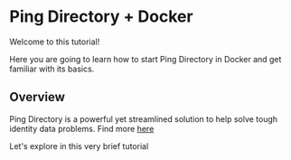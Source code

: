 
# Ping Directory + Docker

Welcome to this tutorial!

Here you are going to learn how to start Ping Directory in Docker and get familiar with its basics.

## Overview

Ping Directory is a powerful yet streamlined solution to help solve tough identity data problems.
Find more [here](https://www.pingidentity.com/en/platform/directory/directory-overview.html)

Let's explore in this very brief tutorial